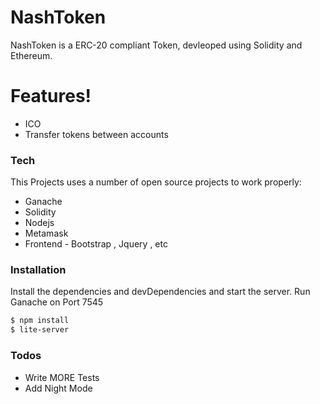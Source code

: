 # NashToken

NashToken is a ERC-20 compliant Token, devleoped using Solidity and Ethereum.

# Features!

  - ICO 
  - Transfer tokens between accounts


### Tech

This Projects uses a number of open source projects to work properly:

* Ganache
* Solidity
* Nodejs
* Metamask
* Frontend - Bootstrap , Jquery , etc


### Installation

Install the dependencies and devDependencies and start the server.
Run Ganache on Port 7545

```sh
$ npm install 
$ lite-server
```

### Todos

 - Write MORE Tests
 - Add Night Mode

